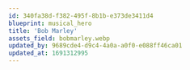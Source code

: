 ```yaml
---
id: 340fa38d-f382-495f-8b1b-e373de3411d4
blueprint: musical_hero
title: 'Bob Marley'
assets_field: bobmarley.webp
updated_by: 9689cde4-d9c4-4a0a-a0f0-e088ff46ca01
updated_at: 1691312995
---
```

